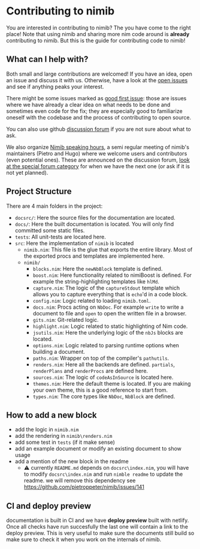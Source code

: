 # Contributing to nimib
You are interested in contributing to nimib? The you have come to the right place!
Note that using nimib and sharing more nim code around is **already** contributing to nimib.
But this is the guide for contributing code to nimib!

## What can I help with?
Both small and large contributions are welcomed! If you have an idea, open an issue and discuss it with us. Otherwise,
have a look at the [open issues](https://github.com/pietroppeter/nimib/issues) and see if anything peaks your interest.

There might be some issues marked as [good first issue](https://github.com/pietroppeter/nimib/issues?q=is%3Aissue+is%3Aopen+label%3A%22good+first+issue%22):
those are issues where we have already a clear idea on what needs to be done and sometimes even code for the fix;
they are especially good to familiarize oneself with the codebase and the process of contributing to open source.

You can also use github [discussion forum](https://github.com/pietroppeter/nimib/discussions) if you are not sure about what to ask.

We also organize [Nimib speaking hours](https://github.com/pietroppeter/nimib/discussions/categories/nimib-speaking-hours), a semi regular
meeting of nimib's maintainers (Pietro and Hugo) where we welcome users and contributors (even potential ones).
These are announced on the discussion forum, [look at the special forum category](https://github.com/pietroppeter/nimib/discussions/categories/nimib-speaking-hours) for when we have the next one (or ask if it is not yet planned).

## Project Structure
There are 4 main folders in the project:
- `docsrc/`: Here the source files for the documentation are located.
- `docs/`: Here the built documentation is located. You will only find committed some static files.
- `tests`: All unit-tests are located here.
- `src`: Here the implementation of `nimib` is located
  - `nimib.nim`: This file is the glue that exports the entire library. Most of the exported procs and templates are implemented here.
  - `nimib/`
    - `blocks.nim`: Here the `newNbBlock` template is defined.
    - `boost.nim`: Here functionality related to nimiBoost is defined. For example the string-highlighting templates like `hlMd`.
    - `capture.nim`: The logic of the `captureStdout` template which allows you to capture everything that is `echo`'d in a code block.
    - `config.nim`: Logic related to loading `nimib.toml`. 
    - `docs.nim`: Procs acting on `NbDoc`. For example `write` to write a document to file and `open` to open the written file in a browser.
    - `gits.nim`: Git-related logic.
    - `highlight.nim`: Logic related to static highlighting of Nim code.
    - `jsutils.nim`: Here the underlying logic of the `nbJs` blocks are located.
    - `options.nim`: Logic related to parsing runtime options when building a document.
    - `paths.nim`: Wrapper on top of the compiler's `pathutils`.
    - `renders.nim`: Here all the backends are defined. `partials`, `renderPlans` and `renderProcs` are defined here.
    - `sources.nim`: The logic of `codeAsInSource` is located here.
    - `themes.nim`: Here the default theme is located. If you are making your own theme, this is a good reference to start from.
    - `types.nim`: The core types like `NbDoc`, `NbBlock` are defined.

## How to add a new block

- add the logic in `nimib.nim`
- add the rendering in `nimib\renders.nim`
- add some test in `tests` (if it make sense)
- add an example document or modify an existing document to show usage
- add a mention of the new block in the readme
  - ⚠️ currently `README.md` depends on `docsrc\index.nim`, you will have to modify `docsrc\index.nim` and run `nimble readme` to update the readme. we will remove this dependency see https://github.com/pietroppeter/nimib/issues/141 

## CI and deploy preview

documentation is built in CI and we have **deploy preview** built with netlify. Once all checks have run succesfully the last one will contain a link to the deploy preview. This is very useful to make sure the documents still build so make sure to check it when you work on the internals of nimib.

